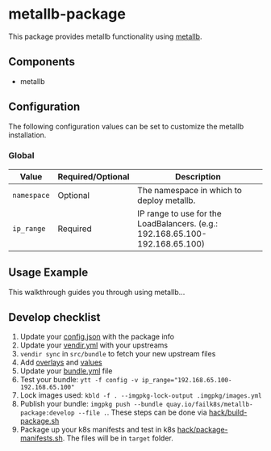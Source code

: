 # metallb-package

This package provides metallb functionality using [metallb](https://metallb.universe.tf/).

## Components

* metallb

## Configuration

The following configuration values can be set to customize the metallb installation.

### Global

| Value | Required/Optional | Description |
|-------|-------------------|-------------|
| `namespace` | Optional | The namespace in which to deploy metallb. |
| `ip_range`  | Required | IP range to use for the LoadBalancers. (e.g.: 192.168.65.100-192.168.65.100) |

## Usage Example

This walkthrough guides you through using metallb...

## Develop checklist

1. Update your [config.json](./config.json) with the package info
2. Update your [vendir.yml](./src/bundle/vendir.yml) with your upstreams
3. `vendir sync` in `src/bundle` to fetch your new upstream files
4. Add [overlays](./src/bundle/config/overlays/) and [values](./src/bundle/config/values.yaml)
5. Update your [bundle.yml](./src/bundle/.imgpkg/bundle.yml) file
6. Test your bundle: `ytt -f config -v ip_range="192.168.65.100-192.168.65.100"`
7. Lock images used: `kbld -f . --imgpkg-lock-output .imgpkg/images.yml`
8. Publish your bundle: `imgpkg push --bundle quay.io/failk8s/metallb-package:develop --file .`. These steps can be done via [hack/build-package.sh](./hack/build-package.sh)
9. Package up your k8s manifests and test in k8s [hack/package-manifests.sh](./hack/package-manifests.sh). The files will be in `target` folder.
